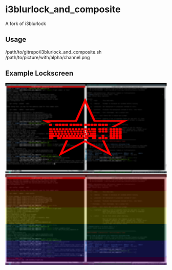 # i3blurlock_and_composite

A fork of i3blurlock

## Usage

/path/to/gitrepo/i3blurlock_and_composite.sh /path/to/picture/with/alpha/channel.png

## Example Lockscreen

![18c3_sternentastatur](/example_output/18c3_sternentastatur.png)
![LGBT](/example_output/LGBT_Rainbow_Flag25.png)
